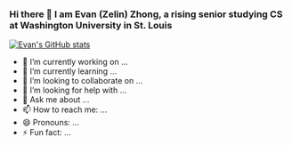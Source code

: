 ### Hi there 👋  I am Evan (Zelin) Zhong, a rising senior studying CS at Washington University in St. Louis

[![Evan's GitHub stats](https://github-readme-stats.vercel.app/api?username=evanzhong0726)](https://github.com/anuraghazra/github-readme-stats)



- 🔭 I’m currently working on ...
- 🌱 I’m currently learning ...
- 👯 I’m looking to collaborate on ...
- 🤔 I’m looking for help with ...
- 💬 Ask me about ...
- 📫 How to reach me: ...
- 😄 Pronouns: ...
- ⚡ Fun fact: ...

